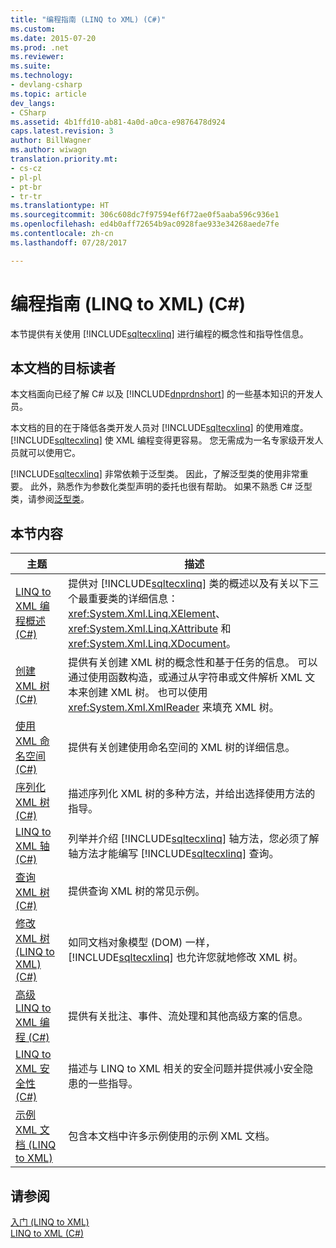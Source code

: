 ```yaml
---
title: "编程指南 (LINQ to XML) (C#)"
ms.custom: 
ms.date: 2015-07-20
ms.prod: .net
ms.reviewer: 
ms.suite: 
ms.technology:
- devlang-csharp
ms.topic: article
dev_langs:
- CSharp
ms.assetid: 4b1ffd10-ab81-4a0d-a0ca-e9876478d924
caps.latest.revision: 3
author: BillWagner
ms.author: wiwagn
translation.priority.mt:
- cs-cz
- pl-pl
- pt-br
- tr-tr
ms.translationtype: HT
ms.sourcegitcommit: 306c608dc7f97594ef6f72ae0f5aaba596c936e1
ms.openlocfilehash: ed4b0aff72654b9ac0928fae933e34268aede7fe
ms.contentlocale: zh-cn
ms.lasthandoff: 07/28/2017

---
```

# <a name="programming-guide-linq-to-xml-c"></a>编程指南 (LINQ to XML) (C#)
本节提供有关使用 [!INCLUDE[sqltecxlinq](~/includes/sqltecxlinq-md.md)] 进行编程的概念性和指导性信息。  
  
## <a name="who-should-read-this-documentation"></a>本文档的目标读者  
 本文档面向已经了解 C# 以及 [!INCLUDE[dnprdnshort](~/includes/dnprdnshort-md.md)] 的一些基本知识的开发人员。  
  
 本文档的目的在于降低各类开发人员对 [!INCLUDE[sqltecxlinq](~/includes/sqltecxlinq-md.md)] 的使用难度。 [!INCLUDE[sqltecxlinq](~/includes/sqltecxlinq-md.md)] 使 XML 编程变得更容易。 您无需成为一名专家级开发人员就可以使用它。  
  
 [!INCLUDE[sqltecxlinq](~/includes/sqltecxlinq-md.md)] 非常依赖于泛型类。 因此，了解泛型类的使用非常重要。 此外，熟悉作为参数化类型声明的委托也很有帮助。 如果不熟悉 C# 泛型类，请参阅[泛型类](../../../../csharp/programming-guide/generics/generic-classes.md)。  
  
## <a name="in-this-section"></a>本节内容  
  
|主题|描述|  
|-----------|-----------------|  
|[LINQ to XML 编程概述 (C#)](../../../../csharp/programming-guide/concepts/linq/linq-to-xml-programming-overview.md)|提供对 [!INCLUDE[sqltecxlinq](~/includes/sqltecxlinq-md.md)] 类的概述以及有关以下三个最重要类的详细信息：<xref:System.Xml.Linq.XElement>、<xref:System.Xml.Linq.XAttribute> 和 <xref:System.Xml.Linq.XDocument>。|  
|[创建 XML 树 (C#)](../../../../csharp/programming-guide/concepts/linq/creating-xml-trees.md)|提供有关创建 XML 树的概念性和基于任务的信息。 可以通过使用函数构造，或通过从字符串或文件解析 XML 文本来创建 XML 树。 也可以使用 <xref:System.Xml.XmlReader> 来填充 XML 树。|  
|[使用 XML 命名空间 (C#)](../../../../csharp/programming-guide/concepts/linq/working-with-xml-namespaces.md)|提供有关创建使用命名空间的 XML 树的详细信息。|  
|[序列化 XML 树 (C#)](../../../../csharp/programming-guide/concepts/linq/serializing-xml-trees.md)|描述序列化 XML 树的多种方法，并给出选择使用方法的指导。|  
|[LINQ to XML 轴 (C#)](../../../../csharp/programming-guide/concepts/linq/linq-to-xml-axes.md)|列举并介绍 [!INCLUDE[sqltecxlinq](~/includes/sqltecxlinq-md.md)] 轴方法，您必须了解轴方法才能编写 [!INCLUDE[sqltecxlinq](~/includes/sqltecxlinq-md.md)] 查询。|  
|[查询 XML 树 (C#)](../../../../csharp/programming-guide/concepts/linq/querying-xml-trees.md)|提供查询 XML 树的常见示例。|  
|[修改 XML 树 (LINQ to XML) (C#)](../../../../csharp/programming-guide/concepts/linq/modifying-xml-trees-linq-to-xml.md)|如同文档对象模型 (DOM) 一样，[!INCLUDE[sqltecxlinq](~/includes/sqltecxlinq-md.md)] 也允许您就地修改 XML 树。|  
|[高级 LINQ to XML 编程 (C#)](../../../../csharp/programming-guide/concepts/linq/advanced-linq-to-xml-programming.md)|提供有关批注、事件、流处理和其他高级方案的信息。|  
|[LINQ to XML 安全性 (C#)](../../../../csharp/programming-guide/concepts/linq/linq-to-xml-security.md)|描述与 LINQ to XML 相关的安全问题并提供减小安全隐患的一些指导。|  
|[示例 XML 文档 (LINQ to XML)](../../../../csharp/programming-guide/concepts/linq/sample-xml-documents-linq-to-xml.md)|包含本文档中许多示例使用的示例 XML 文档。|  
  
## <a name="see-also"></a>请参阅  
 [入门 (LINQ to XML)](../../../../csharp/programming-guide/concepts/linq/getting-started-linq-to-xml.md)   
 [LINQ to XML (C#)](../../../../csharp/programming-guide/concepts/linq/linq-to-xml.md)

